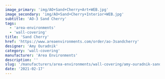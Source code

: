 ```yaml
---
image_primary: 'img/AO+Sand+Cherry+Art+WEB.jpg'
image_secondary: 'img/AO+Sand+Cherry+Interior+WEB.jpg'
subtitle: 'AO-3 Sand Cherry'
tags:
  - 'area-environments'
  - 'wall-covering'
title: 'Sand Cherry'
href: 'https://www.areaenvironments.com/order/ao-3sandcherry'
designer: 'Amy Ouradnik'
category: 'wall-covering'
manufacturer: 'Area Environments'
description: ''
slug: '/manufacturers/area-environments/wall-covering/amy-ouradnik-sand-cherry'
date: '2021-02-17'
---
```

